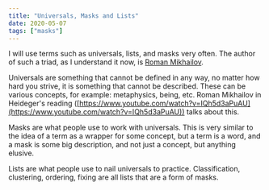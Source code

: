 ```yaml
---
title: "Universals, Masks and Lists"
date: 2020-05-07
tags: ["masks"]
---
```


I will use terms such as universals, lists, and masks very often. The author of such a triad, as I understand it now, is [Roman Mikhailov](https://arxiv.org/search/math?searchtype=author&query=Mikhailov%2C+R).

Universals are something that cannot be defined in any way, no matter how hard you strive, it is something that cannot be described. These can be various concepts, for example: metaphysics, being, etc. Roman Mikhailov in Heideger's reading ([https://www.youtube.com/watch?v=IQh5d3aPuAU](https://www.youtube.com/watch?v=IQh5d3aPuAU)) talks about this.

Masks are what people use to work with universals. This is very similar to the idea of ​​a term as a wrapper for some concept, but a term is a word, and a mask is some big description, and not just a concept, but anything elusive.

Lists are what people use to nail universals to practice. Classification, clustering, ordering, fixing are all lists that are a form of masks.
